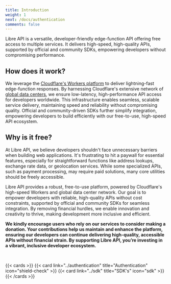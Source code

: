 ```yaml
---
title: Introduction
weight: 1
next: /docs/authentication
comments: false
---
```


Libre API is a versatile, developer-friendly edge-function API offering free access to multiple services. It delivers high-speed, high-quality APIs, supported by official and community SDKs, empowering developers without compromising performance.

## How does it work?

We leverage the [Cloudflare's Workers platform](https://workers.cloudflare.com/) to deliver lightning-fast edge-function responses. By harnessing Cloudflare's extensive network of [global data centers](https://www.cloudflare.com/en-gb/network/), we ensure low-latency, high-performance API access for developers worldwide. This infrastructure enables seamless, scalable service delivery, maintaining speed and reliability without compromising quality. Official and community-driven SDKs further simplify integration, empowering developers to build efficiently with our free-to-use, high-speed API ecosystem.

## Why is it free?

At Libre API, we believe developers shouldn't face unnecessary barriers when building web applications. It's frustrating to hit a paywall for essential features, especially for straightforward functions like address lookups, exchange rate data, or geolocation services. While some specialized APIs, such as payment processing, may require paid solutions, many core utilities should be freely accessible. 

Libre API provides a robust, free-to-use platform, powered by Cloudflare's high-speed Workers and global data center network. Our goal is to empower developers with reliable, high-quality APIs without cost constraints, supported by official and community SDKs for seamless integration. By removing financial hurdles, we enable innovation and creativity to thrive, making development more inclusive and efficient.

**We kindly encourage users who rely on our services to consider making a donation. Your contributions help us maintain and enhance the platform, ensuring our developers can continue delivering high-quality, accessible APIs without financial strain. By supporting Libre API, you’re investing in a vibrant, inclusive developer ecosystem.**

<br>

{{< cards >}}
  {{< card link="../authentication" title="Authentication" icon="shield-check" >}}
  {{< card link="../sdk" title="SDK's" icon="sdk" >}}
{{< /cards >}}
